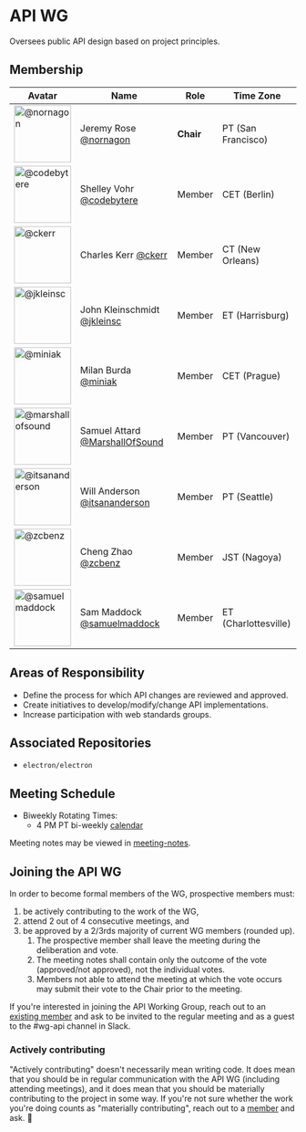 # API WG

Oversees public API design based on project principles.

## Membership

| Avatar | Name | Role | Time Zone |
| -------------------------------------------|----------------------|----------------------------| -------- |
| <img src="https://github.com/nornagon.png" width=100 alt="@nornagon">  | Jeremy Rose [@nornagon](https://github.com/nornagon) | **Chair** | PT (San Francisco) |
| <img src="https://github.com/codebytere.png" width=100 alt="@codebytere">  | Shelley Vohr [@codebytere](https://github.com/codebytere) |  Member | CET (Berlin) |
| <img src="https://github.com/ckerr.png" width=100 alt="@ckerr">  | Charles Kerr [@ckerr](https://github.com/ckerr) | Member | CT (New Orleans) |
| <img src="https://github.com/jkleinsc.png" width=100 alt="@jkleinsc">  | John Kleinschmidt [@jkleinsc](https://github.com/jkleinsc) | Member | ET (Harrisburg) |
| <img src="https://github.com/miniak.png" width=100 alt="@miniak">  | Milan Burda [@miniak](https://github.com/miniak) | Member | CET (Prague) |
| <img src="https://github.com/marshallofsound.png" width=100 alt="@marshallofsound">  | Samuel Attard [@MarshallOfSound](https://github.com/marshallofsound) | Member | PT (Vancouver) |
| <img src="https://github.com/itsananderson.png" width=100 alt="@itsananderson">  | Will Anderson [@itsananderson](https://github.com/itsananderson) | Member | PT (Seattle) |
| <img src="https://github.com/zcbenz.png" width=100 alt="@zcbenz">  | Cheng Zhao [@zcbenz](https://github.com/zcbenz) | Member | JST (Nagoya) |
| <img src="https://github.com/samuelmaddock.png" width=100 alt="@samuelmaddock">  | Sam Maddock [@samuelmaddock](https://github.com/samuelmaddock) | Member | ET (Charlottesville) |

## Areas of Responsibility

* Define the process for which API changes are reviewed and approved.
* Create initiatives to develop/modify/change API implementations.
* Increase participation with web standards groups.

## Associated Repositories

* `electron/electron`

## Meeting Schedule

* Biweekly Rotating Times:
  * 4 PM PT bi-weekly [calendar](https://calendar.google.com/event?action=TEMPLATE&tmeid=N21qcmpibWdiZTgwYmFkb2dwanNsY2Zmb3BfMjAyMDA4MjRUMjMwMDAwWiBlbGVjdHJvbmpzLm9yZ19zbm1qMW4xMmYyNnRqZ3UyZm11NmY0Nm8zOEBn&tmsrc=electronjs.org_snmj1n12f26tjgu2fmu6f46o38%40group.calendar.google.com&scp=ALL)

Meeting notes may be viewed in [meeting-notes](meeting-notes).

## Joining the API WG

In order to become formal members of the WG, prospective members must:

1. be actively contributing to the work of the WG,
1. attend 2 out of 4 consecutive meetings, and
1. be approved by a 2/3rds majority of current WG members (rounded up).
    1. The prospective member shall leave the meeting during the deliberation and vote.
    1. The meeting notes shall contain only the outcome of the vote (approved/not approved), not the individual votes.
    1. Members not able to attend the meeting at which the vote occurs may submit their vote to the Chair prior to the meeting.

If you're interested in joining the API Working Group, reach out to an [existing member](#Membership) and ask to be invited to the regular meeting and as a guest to the #wg-api channel in Slack.

### Actively contributing

"Actively contributing" doesn't necessarily mean writing code. It does mean that you should be in regular communication with the API WG (including attending meetings), and it does mean that you should be materially contributing to the project in some way. If you're not sure whether the work you're doing counts as "materially contributing", reach out to a [member](#Membership) and ask. 🙂
